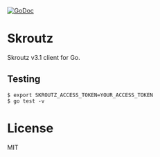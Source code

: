 [![GoDoc](https://godoc.org/github.com/sger/go-skroutz?status.svg)](https://godoc.org/github.com/sger/go-skroutz)
# Skroutz

  Skroutz v3.1 client for Go.

## Testing

```
$ export SKROUTZ_ACCESS_TOKEN=YOUR_ACCESS_TOKEN
$ go test -v
```

# License

MIT
